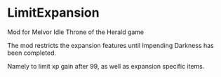 # LimitExpansion
Mod for Melvor Idle Throne of the Herald game

The mod restricts the expansion features until Impending Darkness has been completed.

Namely to limit xp gain after 99, as well as expansion specific items.
